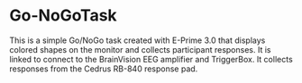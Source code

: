 # Go-NoGoTask
This is a simple Go/NoGo task created with E-Prime 3.0 that displays colored shapes on the monitor and collects participant responses. It is linked to connect to the BrainVision EEG amplifier and TriggerBox. It collects responses from the Cedrus RB-840 response pad.
